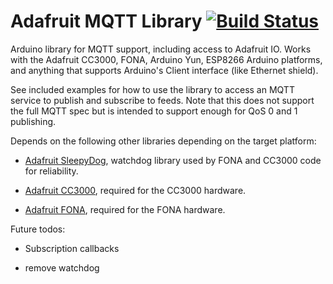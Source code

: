 # Adafruit MQTT Library [![Build Status](https://travis-ci.org/adafruit/Adafruit_MQTT_Library.svg?branch=master)](https://travis-ci.org/adafruit/Adafruit_MQTT_Library)

Arduino library for MQTT support, including access to Adafruit IO.  Works with
the Adafruit CC3000, FONA, Arduino Yun, ESP8266 Arduino platforms, and anything that supports
Arduino's Client interface (like Ethernet shield).

See included examples for how to use the library to access an MQTT service to
publish and subscribe to feeds.  Note that this does not support the full MQTT
spec but is intended to support enough for QoS 0 and 1 publishing.

Depends on the following other libraries depending on the target platform:

   - [Adafruit SleepyDog](https://github.com/adafruit/Adafruit_SleepyDog), watchdog
   library used by FONA and CC3000 code for reliability.

   - [Adafruit CC3000](https://github.com/adafruit/Adafruit_CC3000_Library), required
   for the CC3000 hardware.

   - [Adafruit FONA](https://github.com/adafruit/Adafruit_FONA_Library), required for
   the FONA hardware.

Future todos:

   - Subscription callbacks

   - remove watchdog
